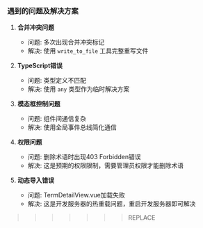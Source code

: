 ### 遇到的问题及解决方案

1. **合并冲突问题**
   - 问题: 多次出现合并冲突标记
   - 解决: 使用 `write_to_file` 工具完整重写文件

2. **TypeScript错误**
   - 问题: 类型定义不匹配
   - 解决: 使用 `any` 类型作为临时解决方案

3. **模态框控制问题**
   - 问题: 组件间通信复杂
   - 解决: 使用全局事件总线简化通信

4. **权限问题**
   - 问题: 删除术语时出现403 Forbidden错误
   - 解决: 这是预期的权限限制，需要管理员权限才能删除术语

5. **动态导入错误**
   - 问题: TermDetailView.vue加载失败
   - 解决: 这是开发服务器的热重载问题，重启开发服务器即可解决
>>>>>>> REPLACE
